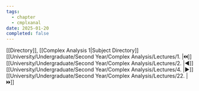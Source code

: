 ```yaml
---
tags:
  - chapter
  - cmplxanal
date: 2025-01-20
completed: false
---
```

[[Directory]], [[Complex Analysis 1|Subject Directory]]
[[University/Undergraduate/Second Year/Complex Analysis/Lectures/1. |🞀🞀]] [[University/Undergraduate/Second Year/Complex Analysis/Lectures/2. |◀]] [[University/Undergraduate/Second Year/Complex Analysis/Lectures/4. |▶]] [[University/Undergraduate/Second Year/Complex Analysis/Lectures/22. |🞂🞂]]
# 
## 
### 